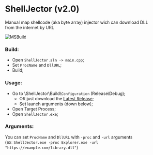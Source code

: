 # ShellJector (v2.0)
Manual map shellcode (aka byte array) injector wich can download DLL from the internet by URL

[![MSBuild](https://github.com/Wolf49406/ShellJector/actions/workflows/msbuild.yml/badge.svg?branch=main)](https://github.com/Wolf49406/ShellJector/actions/workflows/msbuild.yml)

### Build:
- Open `ShellJector.sln -> main.cpp`;
- Set `ProcName` and `DllURL`;
- Build;

### Usage:
- Go to \ShellJector\Build\\`Configuration` (Release\Debug);
  - OR just download the [Latest Release](https://github.com/Wolf49406/ShellJector/releases/latest);
  - Set launch arguments (down below);
- Open Target Process;
- Open `ShellJector.exe`;

### Arguments:
You can set `ProcName` and `DllURL` with `-proc` and `-url` arguments  
(ex: `ShellJector.exe -proc Explorer.exe -url "https://example.com/library.dll"`)
